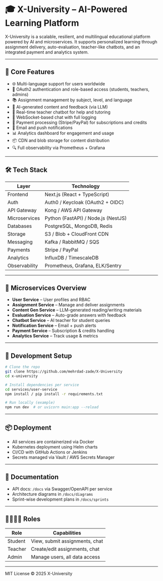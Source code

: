 # 🎓 X-University – AI-Powered Learning Platform

X-University is a scalable, resilient, and multilingual educational platform powered by AI and microservices. It supports personalized learning through assignment delivery, auto-evaluation, teacher-like chatbots, and an integrated payment and analytics system.

---

## 🧩 Core Features

- 🌐 Multi-language support for users worldwide
- 🔐 OAuth2 authentication and role-based access (students, teachers, admins)
- 📚 Assignment management by subject, level, and language
- 🤖 AI-generated content and feedback (via LLM)
- 🧠 Real-time teacher chatbot for help and tutoring
- 💬 WebSocket-based chat with full logging
- 🧾 Payment processing (Stripe/PayPal) for subscriptions and credits
- 🔔 Email and push notifications
- 📊 Analytics dashboard for engagement and usage
- 📦 CDN and blob storage for content distribution
- 🔍 Full observability via Prometheus + Grafana

---

## 🛠️ Tech Stack

| Layer         | Technology                        |
|--------------|------------------------------------|
| Frontend      | Next.js (React + TypeScript)       |
| Auth          | Auth0 / Keycloak (OAuth2 + OIDC)   |
| API Gateway   | Kong / AWS API Gateway             |
| Microservices | Python (FastAPI) / Node.js (NestJS)|
| Databases     | PostgreSQL, MongoDB, Redis         |
| Storage       | S3 / Blob + CloudFront CDN         |
| Messaging     | Kafka / RabbitMQ / SQS             |
| Payments      | Stripe / PayPal                    |
| Analytics     | InfluxDB / TimescaleDB             |
| Observability | Prometheus, Grafana, ELK/Sentry    |

---

## 🚀 Microservices Overview

- **User Service** – User profiles and RBAC
- **Assignment Service** – Manage and deliver assignments
- **Content Gen Service** – LLM-generated reading/writing materials
- **Evaluation Service** – Auto-grade answers with feedback
- **Chatbot Service** – AI teacher for student queries
- **Notification Service** – Email + push alerts
- **Payment Service** – Subscription & credits handling
- **Analytics Service** – Track usage & metrics

---

## 🧪 Development Setup

```bash
# Clone the repo
git clone https://github.com/mehrdad-zade/X-University
cd x-university

# Install dependencies per service
cd services/user-service
npm install / pip install -r requirements.txt

# Run locally (example)
npm run dev  # or uvicorn main:app --reload
```

---

## 📦 Deployment

- All services are containerized via Docker
- Kubernetes deployment using Helm charts
- CI/CD with GitHub Actions or Jenkins
- Secrets managed via Vault / AWS Secrets Manager

---

## 📄 Documentation

- API docs: `/docs` via Swagger/OpenAPI per service
- Architecture diagrams in `/docs/diagrams`
- Sprint-wise development plans in `/docs/sprints`

---

## 👨‍👩‍👧‍👦 Roles

| Role    | Capabilities                     |
|---------|----------------------------------|
| Student | View, submit assignments, chat   |
| Teacher | Create/edit assignments, chat    |
| Admin   | Manage users, all data access    |


---

MIT License © 2025 X-University
